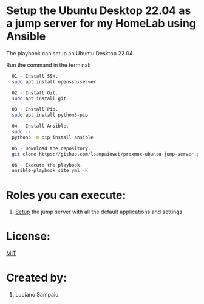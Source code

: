# Setup the Ubuntu Desktop 22.04 as a jump server for my HomeLab using Ansible

The playbook can setup an Ubuntu Desktop 22.04.

Run the command in the terminal:
```bash
  01 - Install SSH.
  sudo apt install openssh-server

  02 - Install Git.
  sudo apt install git

  03 - Install Pip.
  sudo apt install python3-pip

  04 - Install Ansible.
  sudo -i
  python3 -m pip install ansible

  05 - Download the repository.
  git clone https://github.com/lsampaioweb/proxmox-ubuntu-jump-server.git

  06 - Execute the playbook.
  ansible-playbook site.yml -K
```

# Roles you can execute:
1. [Setup](roles/setup-machine/README.md) the jump server with all the default applications and settings.

# License:

[MIT](LICENSE "MIT License")

# Created by: 

1. Luciano Sampaio.
